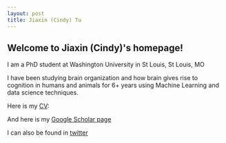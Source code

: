 ```yaml
---
layout: post
title: Jiaxin (Cindy) Tu
---
```


## Welcome to Jiaxin (Cindy)'s homepage!

I am a PhD student at Washington University in St Louis, St Louis, MO

I have been studying brain organization and how brain gives rise to cognition in humans and animals for 6+ years using Machine Learning and data science techniques.

Here is my [CV](https://drive.google.com/file/d/1IMBAkmNQ2grOV-HV67EIDHLtGHqzxFZG/view?usp=drive_link):

And here is my [Google Scholar page](https://scholar.google.com/citations?user=n0eCT9IAAAAJ&hl=en&oi=ao)

I can also be found in [twitter](https://twitter.com/tu_jiaxin)
